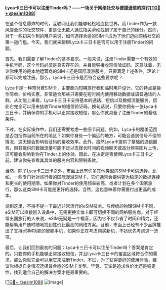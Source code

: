 **Lyca卡三日卡可以注册Tinder吗？——一场关于网络社交与便捷通信的探讨[[TG💪+ @esim1088](https://t.me/s/esim1088)]**

在这个信息爆炸的时代，互联网让我们能够轻松地连接世界，而Tinder作为一款风靡全球的社交软件，更是让无数人通过指尖滑动找到了属于自己的缘分。然而，对于一些初来乍到的用户来说，如何选择合适的SIM卡成为了他们迈向网络社交的第一道门槛。今天，我们就来聊聊Lyca卡三日卡是否可以用于注册Tinder的问题。

首先，我们需要了解Tinder的基本要求。一般来说，注册Tinder需要一个有效的手机号码，这个号码必须是真实存在的，并且能够接收短信验证码。这意味着，无论你使用的是本地运营商的SIM卡还是国际漫游服务，只要满足上述条件，理论上都可以完成注册。那么，Lyca卡三日卡是否符合这些要求呢？

Lyca卡是一种预付费SIM卡，主要面向短期旅行者和临时用户设计。它的特点是操作简单、价格实惠，非常适合那些只需要在短时间内使用移动数据或语音通话的人群。从功能上来看，Lyca卡三日卡支持基本的通话、短信以及数据流量服务，因此它完全可以用来接收Tinder的短信验证码。换句话说，只要你拥有一张Lyca卡三日卡，并确保你的手机可以正常接收短信，那么你就具备了注册Tinder的基础条件。

不过，在实际操作中，我们还需要考虑一些细节问题。例如，Lyca卡的覆盖范围是否包括你当前所在的地区？如果你身处一个偏远的地方，可能会遇到信号不佳的情况，这无疑会影响验证码的接收效率。此外，虽然Lyca卡提供了基础的通信服务，但其提供的数据流量可能不足以支撑长时间的视频聊天或高分辨率图片上传，这可能会影响到你在Tinder上的体验。因此，在决定是否使用Lyca卡三日卡之前，建议你先查看其具体的服务内容和限制条款。

当然，除了Lyca卡三日卡之外，市面上还有许多其他类型的SIM卡可供选择。比如，一些专门针对旅行者的国际漫游SIM卡，它们通常会提供更为稳定的数据连接和更长的使用期限。如果你对Tinder的使用频率较高，或者计划在多个国家旅行，那么这类SIM卡可能是更好的选择。当然，这也意味着你需要付出更高的成本。

说到这里，不得不提一下最近非常流行的eSIM技术。与传统的物理SIM卡不同，eSIM可以直接嵌入设备中，无需更换实体卡即可切换不同的网络服务商。对于经常出国旅行的人来说，eSIM无疑是一个福音，因为它不仅节省了时间和精力，还能帮助用户随时随地找到性价比最高的网络方案。目前，市面上已经有不少品牌推出了支持eSIM功能的智能手机，如果你正在考虑购买新机，不妨优先考虑这一选项。

最后，让我们回到最初的问题：Lyca卡三日卡可以注册Tinder吗？答案是肯定的。只要你的手机能够正常接收短信，并且Lyca卡三日卡的覆盖区域符合你的需求，那么你就完全可以用它来注册Tinder。不过，为了获得更好的使用体验，建议你根据自身情况选择最合适的SIM卡类型。毕竟，无论是追求性价比还是稳定性，找到适合自己的解决方案才是最重要的。

[[TG💪+ @esim1088](https://t.me/s/esim1088) ![Image](https://i.postimg.cc/4NQfJmqS/Snipaste-2025-05-13-00-14-12.png)]